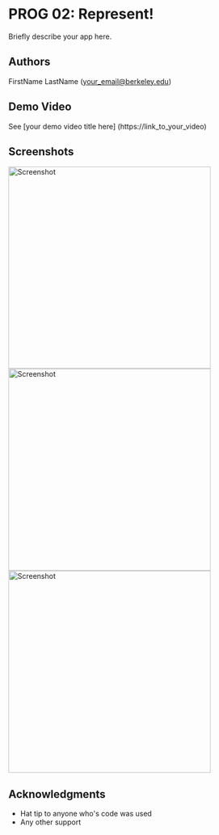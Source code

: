# PROG 02: Represent!

Briefly describe your app here.

## Authors

FirstName LastName ([your_email@berkeley.edu](mailto:your_email@berkeley.edu))

## Demo Video

See [your demo video title here] (https://link_to_your_video)

## Screenshots

<img src="screenshots/main.png" height="400" alt="Screenshot"/>
<img src="screenshots/main.png" height="400" alt="Screenshot"/>
<img src="screenshots/main.png" height="400" alt="Screenshot"/>

## Acknowledgments

* Hat tip to anyone who's code was used
* Any other support
